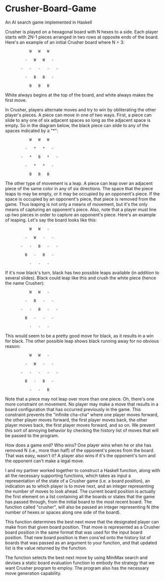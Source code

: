 Crusher-Board-Game
==================

An AI search game implemented in Haskell

Crusher is played on a hexagonal board with N hexes to a side.  Each
player starts with 2N-1 pieces arranged in two rows at opposite ends of
the board.  Here's an example of an initial Crusher board where N = 3:

               W   W   W

             -   W   W   -

           -   -   -   -   -

             -   B   B   -

               B   B   B


White always begins at the top of the board, and white always makes
the first move.

In Crusher, players alternate moves and try to win by obliterating
the other player's pieces.  A piece can move in one of two ways.
First, a piece can slide to any one of six adjacent spaces so long
as the adjacent space is empty.  So in the diagram below, the black
piece can slide to any of the spaces indicated by a "*":

               W   W   W

             -   *   *   -

           -   *   B   *   -

             -   *   *   -

               B   B   B

The other type of movement is a leap.  A piece can leap over an
adjacent piece of the same color in any of six directions.  The space
that the piece leaps to may be empty, or it may be occupied by an
opponent's piece.  If the space is occupied by an opponent's piece,
that piece is removed from the game.  Thus leaping is not only a means
of movement, but it's the only means of capturing an opponent's piece.
Also, note that a player must line up two pieces in order to capture an
opponent's piece.  Here's an example of leaping.  Let's say the board
looks like this:


               W   W   -

             -   W   -   -

           -   -   B   -   -

             B   -   B   -

               -   -   -

If it's now black's turn, black has two possible leaps available (in
addition to several slides).  Black could leap like this and crush the
white piece (hence the name Crusher):

               W   W   -

             -   B   -   -

           -   -   B   -   -

             B   -   -   -

               -   -   -

This would seem to be a pretty good move for black, as it results
in a win for black.  The other possible leap shows black running away
for no obvious reason:

               W   W   -

             -   W   -   -

           -   -   -   -   -

             B   -   B   -

               -   -   B

Note that a piece may not leap over more than one piece.  Oh, there's
one more constraint on movement.  No player may make a move that
results in a board configuration that has occurred previously in the
game.  This constraint prevents the "infinite cha-cha" where one player
moves forward, the other player moves forward, the first player moves
back, the other player moves back, the first player moves forward, and
so on.  We prevent this sort of annoying behavior by checking the history 
list of moves that will be passed to the program.

How does a game end?  Who wins?  One player wins when he or she has
removed N (i.e., more than half) of the opponent's pieces from the
board.  That was easy, wasn't it?  A player also wins if it's the
opponent's turn and the opponent can't make a legal move.


I and my partner worked together to construct a Haskell function, 
along with all the necessary supporting functions, which takes as 
input a representation of the state of a Crusher game (i.e. a board position), 
an indication as to which player is to move next, and an integer representing 
the number of moves to look ahead. The current board position is actually 
the first element on a list containing all the boards or states that the game
has passed through, from the initial board to the most recent board. The function 
called "crusher", will also be passed an integer representing N 
(the number of hexes or spaces along one side of the board).

This function determines the best next move that the designated player
can make from that given board position. That move is
represented as a Crusher board position in the same format that was
used for the input board position.  That new board position is then
cons'ed onto the history list of boards that was passed as an argument
to your function, and that updated list is the value returned by the
function.

The function selects the best next move by using MiniMax search and 
devises a static board evaluation function to embody
the strategy that we want Crusher program to employ. The program also 
has the necessary move generation capability.
